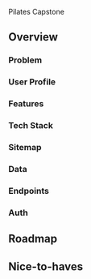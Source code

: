 Pilates Capstone
## Overview

<!-- Pilates exercise app that allows users to post their own exercise cues and insctructions for how to perform the movement.  -->

### Problem

<!-- Pilates like many other physical fitness regimes requires intricate and detailed instructions for how to perform the movements. In many of these ideals for the exercise there is an overwhelming amont of different ways to describe the instruction and some ways do not work for certain bodies. In many cases those who have a practice over some time keep their own personal diaries or libraries of ways that they have learned the movement that makes sense to them. My goal is to address this gap and make a cusomtizable comments section for 25 different Pilates exercises and add exercise cues that make sense for me and my body so that I can refer to them when needed. -->


### User Profile

<!-- Anyone who wants to record their learning of their Pilates practice. Users will login and access the same exercises but the data will differ based on auth. -->

### Features

<!-- - CRUD comments section to post exercise cues
- login + auth
- upload images or videos for 25 pilates exercises -->

### Tech Stack

<!-- - React, Node Modules, HTML, CSS, express, SQL,  -->

### Sitemap

<!-- Main page/login
exrecises page -->


### Data

<!-- - data will be a library of 25 diff. exercises, I hope to have these with some images and/or vids for each one. 
- CRUD data will be used to add exercise cues / instructions in a comments style form -->

### Endpoints

<!-- - GET, POST, PATCH, DELETE -->

### Auth

<!-- plan to use passport and JWT -->

## Roadmap

<!-- - create DB of 25 Pilates exercises
- find images/videos to represent exercises
- locate Pilates API to assist with adding more info to each Pilates exercise page
- implement comments form to add your specific instructions or cues that make sense to you
- cleanup site and ensure there is profesional looking landing page and everything is neat, ordered and responsive at mobile, tablet and desktop breakpoints -->

## Nice-to-haves

<!-- - more detailed captions for the pilates exercises than just comments/instructions, maybe one for favorite modification or beginners / advanced version, might also be nice to have a spot for favorite equipment to use with exercise eg. band, loop, chair etc.  -->

